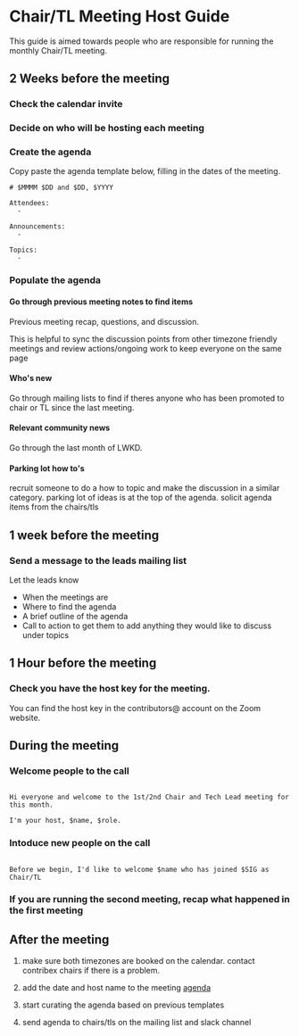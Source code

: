# Chair/TL Meeting Host Guide

This guide is aimed towards people who are responsible for running the monthly Chair/TL meeting.

## 2 Weeks before the meeting

### Check the calendar invite

### Decide on who will be hosting each meeting

### Create the agenda

Copy paste the agenda template below, filling in the dates of the meeting.

```
# $MMMM $DD and $DD, $YYYY

Attendees:
  -

Announcements:
  -

Topics:
  -
```

### Populate the agenda

#### Go through previous meeting notes to find items

Previous meeting recap, questions, and discussion. 

This is helpful to sync the discussion points from other timezone friendly meetings and  review actions/ongoing work to keep everyone on the same page  


#### Who's new

Go through mailing lists to find if theres anyone who has been promoted to chair or TL since the last meeting.

#### Relevant community news  

Go through the last month of LWKD.

#### Parking lot how to's

recruit someone to do a how to topic and make the discussion in a similar
category. parking lot of ideas is at the top of the agenda. solicit
agenda items from the chairs/tls

## 1 week before the meeting

### Send a message to the leads mailing list

Let the leads know

- When the meetings are
- Where to find the agenda
- A brief outline of the agenda
- Call to action to get them to add anything they would like to discuss under topics

## 1 Hour before the meeting

### Check you have the host key for the meeting.

You can find the host key in the contributors@ account on the Zoom website.

## During the meeting

### Welcome people to the call

``` 

Hi everyone and welcome to the 1st/2nd Chair and Tech Lead meeting for this month.

I'm your host, $name, $role.

```

### Intoduce new people on the call

```

Before we begin, I'd like to welcome $name who has joined $SIG as Chair/TL

```

### If you are running the second meeting, recap what happened in the first meeting




## After the meeting



1. make sure both timezones are booked on the calendar. contact contribex chairs
if there is a problem.

2. add the date and host name to the meeting [agenda]  
3. start curating the agenda based on previous templates  
4. send agenda to chairs/tls on the mailing list and slack channel


[agenda]: https://docs.google.com/document/d/1Jio9rEtYxlBbntF8mRGmj6Q1JAdzZ9fTDo3ru1HK_LI/edit
